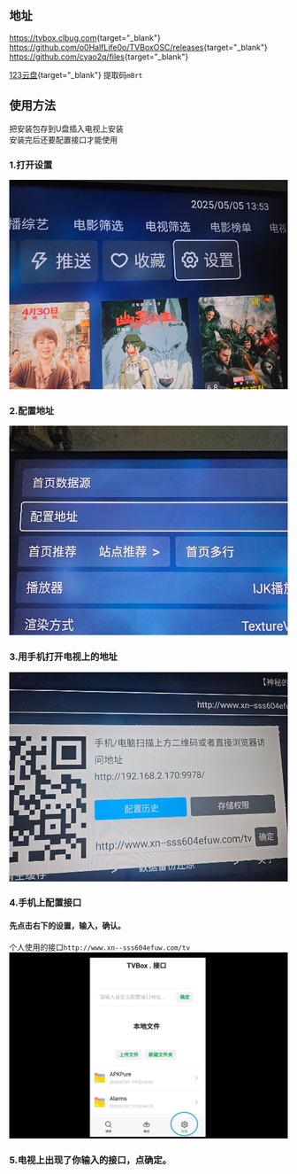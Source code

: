 ## 地址
<https://tvbox.clbug.com>{target="_blank"}  
<https://github.com/o0HalfLife0o/TVBoxOSC/releases>{target="_blank"}  
<https://github.com/cyao2q/files>{target="_blank"}  

[123云盘](https://www.123684.com/s/4wHDVv-b8Bq3?提取码:mBrt){target="_blank"} 提取码`mBrt`

## 使用方法  
把安装包存到U盘插入电视上安装  
安装完后还要配置接口才能使用  
### 1.打开设置  
![](1.jpg)  
### 2.配置地址  
![](2.jpg)  
### 3.用手机打开电视上的地址  
![](3.jpg)  
### 4.手机上配置接口  
#### 先点击右下的设置，输入，确认。  
个人使用的接口`http://www.xn--sss604efuw.com/tv`  
![](4.jpg)  
### 5.电视上出现了你输入的接口，点确定。
